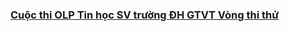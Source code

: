 ### [Cuộc thi OLP Tin học SV trường ĐH GTVT Vòng thi thử](http://laptrinhonline.club/contest/olp1test)